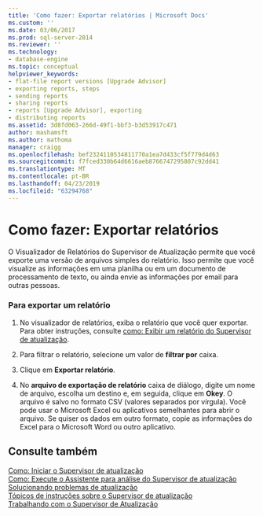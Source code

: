 ```yaml
---
title: 'Como fazer: Exportar relatórios | Microsoft Docs'
ms.custom: ''
ms.date: 03/06/2017
ms.prod: sql-server-2014
ms.reviewer: ''
ms.technology:
- database-engine
ms.topic: conceptual
helpviewer_keywords:
- flat-file report versions [Upgrade Advisor]
- exporting reports, steps
- sending reports
- sharing reports
- reports [Upgrade Advisor], exporting
- distributing reports
ms.assetid: 3d8fd063-266d-49f1-bbf3-b3d53917c471
author: mashamsft
ms.author: mathoma
manager: craigg
ms.openlocfilehash: bef2324110534811770a1ea7d433cf5f779d4d63
ms.sourcegitcommit: f7fced330b64d6616aeb8766747295807c92dd41
ms.translationtype: MT
ms.contentlocale: pt-BR
ms.lasthandoff: 04/23/2019
ms.locfileid: "63294768"
---
```

# <a name="how-to-export-reports"></a>Como fazer: Exportar relatórios
  O Visualizador de Relatórios do Supervisor de Atualização permite que você exporte uma versão de arquivos simples do relatório. Isso permite que você visualize as informações em uma planilha ou em um documento de processamento de texto, ou ainda envie as informações por email para outras pessoas.  
  
### <a name="to-export-a-report"></a>Para exportar um relatório  
  
1.  No visualizador de relatórios, exiba o relatório que você quer exportar. Para obter instruções, consulte [como: Exibir um relatório do Supervisor de atualização](../../../2014/sql-server/install/how-to-view-an-upgrade-advisor-report.md).  
  
2.  Para filtrar o relatório, selecione um valor de **filtrar por** caixa.  
  
3.  Clique em **Exportar relatório**.  
  
4.  No **arquivo de exportação de relatório** caixa de diálogo, digite um nome de arquivo, escolha um destino e, em seguida, clique em **Okey**. O arquivo é salvo no formato CSV (valores separados por vírgula). Você pode usar o Microsoft Excel ou aplicativos semelhantes para abrir o arquivo. Se quiser os dados em outro formato, copie as informações do Excel para o Microsoft Word ou outro aplicativo.  
  
## <a name="see-also"></a>Consulte também  
 [Como: Iniciar o Supervisor de atualização](../../../2014/sql-server/install/how-to-launch-upgrade-advisor.md)   
 [Como: Execute o Assistente para análise do Supervisor de atualização](../../../2014/sql-server/install/how-to-run-the-upgrade-advisor-analysis-wizard.md)   
 [Solucionando problemas de atualização](../../../2014/sql-server/install/resolving-upgrade-issues.md)   
 [Tópicos de instruções sobre o Supervisor de atualização](../../../2014/sql-server/install/upgrade-advisor-how-to-topics.md)   
 [Trabalhando com o Supervisor de Atualização](../../../2014/sql-server/install/working-with-upgrade-advisor.md)  
  
  
